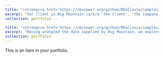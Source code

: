 ```yaml
---
title: "<strong><a href='https://nbviewer.org/github/RDallavia/samples/blob/main/Pricing_Analytics/Notebooks/02_data_wrangling.ipynb'>Resort Pricing Study -- Data Wrangling</a></strong>"
excerpt: "Our client is Big Mountain (a/k/a 'the Client', 'the Company'), a Montana-based ski resort. Management at Big Mountain suspects it may not be maximizing its return on investment (ROI) relative to its peers in the market. Furthermore, Company insiders also lack a strong sense of which facilities matter most to visitors, particularly ones for which skiers are likely to pay more. To address these issues, we begin by wrangling the data provided by the client.<br> <img src='/images/Cat.jpeg'>"
collection: portfolio

title: "<strong><a href='https://nbviewer.org/github/RDallavia/samples/blob/main/Pricing_Analytics/Notebooks/03_exploratory_data_analysis.ipynb'>Resort Pricing Study -- Exploratory Data Analysis</a></strong>"
excerpt: "Having wrangled the data supplied by Big Mountain, we explore it more thoroughly in this notebook.<br> <img src='/images/Cat.jpeg'>"
collection: portfolio
---
```

This is an item in your portfolio.


